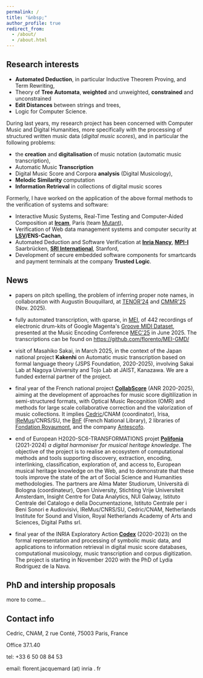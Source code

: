 ```yaml
---
permalink: /
title: "&nbsp;"
author_profile: true
redirect_from: 
  - /about/
  - /about.html
---
```


## Research interests
- **Automated Deduction**, in particular Inductive Theorem Proving, and Term Rewriting,
- Theory of **Tree Automata**, **weighted** and unweighted, **constrained** and unconstrained
- **Edit Distances** between strings and trees, 
- Logic for Computer Science.

During last years, my research project has been concerned with Computer Music and Digital Humanities, 
more specifically with the processing of structured written music data (*digital music scores*), 
and in particular the following problems:
- the **creation** and **digitalisation** of music notation (automatic music transcription), 
- Automatic Music **Transcription**
- Digital Music Score and Corpora **analysis** (Digital Musicology),
- **Melodic Similarity** computation
- **Information Retrieval** in collections of digital music scores

Formerly, I have worked on the application of the above formal methods to the verification of systems and software:
- Interactive Music Systems, Real-Time Testing and Computer-Aided Composition at **[Ircam](https://www.ircam.fr)**, Paris (team [Mutant](http://repmus.ircam.fr/mutant)),
- Verification of Web data management systems and computer security at **[LSV](http://www.lsv.fr)/ENS-Cachan**, 
- Automated Deduction and Software Verification at **[Inria Nancy](http://www.loria.fr)**, **[MPI-I](https://www.mpi-inf.mpg.de)** Saarbrücken, **[SRI International](http://www.csl.sri.com)**, Stanford,
- Development of secure embedded software components for smartcards and payment terminals at the company **Trusted Logic**.

## News
- papers on pitch spelling, the problem of inferring proper note names, 
  in collaboration with Augustin Bouquillard, at 
  [TENOR'24](https://florent-jacquemard.github.io/publication/2024-04-01-Engraving-Oriented-Joint-Estimation-of-Pitch-Spelling-and-Local-and-Global-Keys) and 
  [CMMR'25](https://florent-jacquemard.github.io/publication/2025-11-03-Pitch-Spelling-Jazz-Lead-Sheets-and-Solo-Transcriptions) (Nov. 2025).

- fully automated transcription, with qparse, in [MEI](https://music-encoding.org), of 442 recordings of electronic drum-kits 
  of Google Magenta's [Groove MIDI Dataset](https://magenta.withgoogle.com/datasets/groove), 
  presented at the Music Encoding Conference [MEC'25](https://florent-jacquemard.github.io/publication/2025-06-03-Automated-MEI-Transcription-Dataset-of-Electronic-Drum-Kit-Recordings) in June 2025.
  The transcriptions can be found on  https://github.com/florento/MEI-GMD/

- visit of Masahiko Sakai, in March 2025, in the context of the 
  Japan national project **Kakenhi** on Automatic music transcription based on formal language theory (JSPS Foundation, 2020-2025), 
  involving Sakai Lab at Nagoya University and Tojo Lab at JAIST, Kanazawa. We are a funded external partner of the project.

- final year of the French national project [**CollabScore**](https://anr.fr/Projet-ANR-20-CE27-0014) (ANR 2020-2025), aiming at the development of approaches for music score digitilization in semi-structured formats, with Optical Music Recognition (OMR) and methods for large scale collaborative correction and the valorization of music collections. It implies [Cedric](https://cedric.cnam.fr)/CNAM (coordinator), Irisa, [IReMus](https://www.iremus.cnrs.fr)/CNRS/SU, the [BnF](https://gallica.bnf.fr/) (French National Library), 2 libraries of [Fondation Royaumont](https://www.royaumont.com/fr/les-bibliotheques), and the company [Antescofo](https://www.antescofo.com).

- end of European H2020-SC6-TRANSFORMATIONS projet [**Polifonia**](http://polifonia-project.eu)  (2021-2024) *a digital harmoniser for musical heritage knowledge*. The objective of the project is to realise an ecosystem of computational methods and tools supporting discovery, extraction, encoding, interlinking, classification, exploration of, and access to, European musical heritage knowledge on the Web, and to demonstrate that these tools improve the state of the art of Social Science and Humanities methodologies. The partners are Alma Mater Studiorum, Università di Bologna (coordinateur), Open University, Stichting Vrije Universiteit Amsterdam, Insight Centre for Data Analytics, NUI Galway, Istituto Centrale del Catalogo e della Documentazione, Istituto Centrale per i Beni Sonori e Audiovisivi, IReMus/CNRS/SU, Cedric/CNAM, Netherlands Institute for Sound and Vision, Royal Netherlands Academy of Arts and Sciences, Digital Paths srl.

- final year of the INRIA Exploratory Action [**Codex**](https://project.inria.fr/codex) (2020-2023) on the formal representation and processing of symbolic music data, and applications to information retrieval in digital music score databases, computational musicology, music transcription and corpus digitization. The project is starting in November 2020 with the PhD 
of Lydia Rodriguez de la Nava.

## PhD and intership proposals
more to come...

## Contact info
Cedric, CNAM, 2 rue Conté, 75003 Paris, France

Office 37.1.40

tel: +33 6 50 08 84 53

email: florent.jacquemard (at) inria . fr

